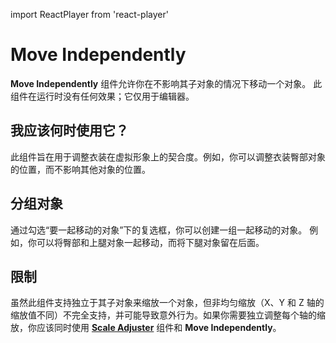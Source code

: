 import ReactPlayer from 'react-player'

# Move Independently

<ReactPlayer controls muted loop playsinline url='/img/move-independently.mp4' />

**Move Independently** 组件允许你在不影响其子对象的情况下移动一个对象。
此组件在运行时没有任何效果；它仅用于编辑器。

## 我应该何时使用它？

此组件旨在用于调整衣装在虚拟形象上的契合度。例如，你可以调整衣装臀部对象的位置，而不影响其他对象的位置。

## 分组对象

通过勾选“要一起移动的对象”下的复选框，你可以创建一组一起移动的对象。
例如，你可以将臀部和上腿对象一起移动，而将下腿对象留在后面。

## 限制

虽然此组件支持独立于其子对象来缩放一个对象，但非均匀缩放（X、Y 和 Z 轴的缩放值不同）不完全支持，并可能导致意外行为。如果你需要独立调整每个轴的缩放，你应该同时使用 **[Scale Adjuster](scale-adjuster.md)** 组件和 **Move Independently**。